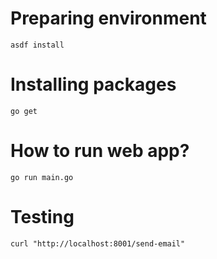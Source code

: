 # Preparing environment
```shell
asdf install
```

# Installing packages

```shell
go get
```

# How to run web app?

```shell
go run main.go
```

# Testing

```shell
curl "http://localhost:8001/send-email"
```
